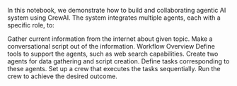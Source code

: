 In this notebook, we demonstrate how to build and collaborating agentic AI system using CrewAI. The system integrates multiple agents, each with a specific role, to:

Gather current information from the internet about given topic.
Make a conversational script out of the information.
Workflow Overview
Define tools to support the agents, such as web search capabilities.
Create two agents for data gathering and script creation.
Define tasks corresponding to these agents.
Set up a crew that executes the tasks sequentially.
Run the crew to achieve the desired outcome.
